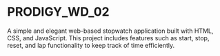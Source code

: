 # PRODIGY_WD_02
A simple and elegant web-based stopwatch application built with HTML, CSS, and JavaScript. This project includes features such as start, stop, reset, and lap functionality to keep track of time efficiently.
